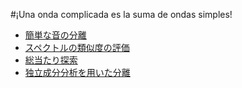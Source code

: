 #¡Una onda complicada es la suma de ondas simples!
- [簡単な音の分離](/Jsimluken/separate_ways/)
- [スペクトルの類似度の評価](/Jsimluken/evaluate_spectrum/)
- [総当たり探索](/Jsimluken/brute_force/)
- [独立成分分析を用いた分離](/Jsimluken/ICA)
